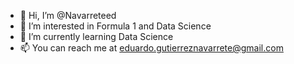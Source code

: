 - 👋 Hi, I’m @Navarreteed
- 👀 I’m interested in Formula 1 and Data Science
- 🌱 I’m currently learning Data Science
- 📫 You can reach me at eduardo.gutierreznavarrete@gmail.com

<!---
Navarreteed/Navarreteed is a ✨ special ✨ repository because its `README.md` (this file) appears on your GitHub profile.
You can click the Preview link to take a look at your changes.
--->
